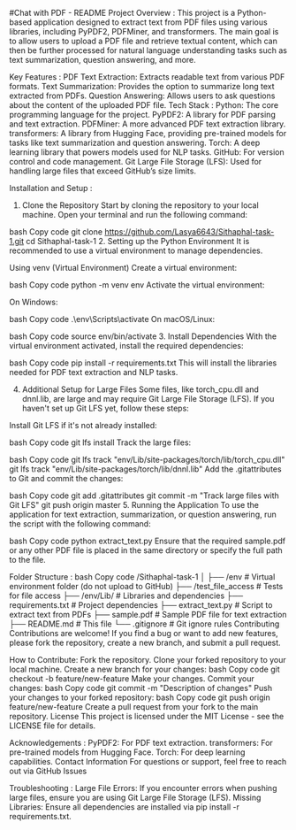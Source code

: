 #Chat with PDF - README
Project Overview :
This project is a Python-based application designed to extract text from PDF files using various libraries, including PyPDF2, PDFMiner, and transformers. The main goal is to allow users to upload a PDF file and retrieve textual content, which can then be further processed for natural language understanding tasks such as text summarization, question answering, and more.

Key Features :
PDF Text Extraction: Extracts readable text from various PDF formats.
Text Summarization: Provides the option to summarize long text extracted from PDFs.
Question Answering: Allows users to ask questions about the content of the uploaded PDF file.
Tech Stack :
Python: The core programming language for the project.
PyPDF2: A library for PDF parsing and text extraction.
PDFMiner: A more advanced PDF text extraction library.
transformers: A library from Hugging Face, providing pre-trained models for tasks like text summarization and question answering.
Torch: A deep learning library that powers models used for NLP tasks.
GitHub: For version control and code management.
Git Large File Storage (LFS): Used for handling large files that exceed GitHub’s size limits.

Installation and Setup :
1. Clone the Repository
Start by cloning the repository to your local machine. Open your terminal and run the following command:

bash
Copy code
git clone https://github.com/Lasya6643/Sithaphal-task-1.git
cd Sithaphal-task-1
2. Setting up the Python Environment
It is recommended to use a virtual environment to manage dependencies.

Using venv (Virtual Environment)
Create a virtual environment:

bash
Copy code
python -m venv env
Activate the virtual environment:

On Windows:

bash
Copy code
.\env\Scripts\activate
On macOS/Linux:

bash
Copy code
source env/bin/activate
3. Install Dependencies
With the virtual environment activated, install the required dependencies:

bash
Copy code
pip install -r requirements.txt
This will install the libraries needed for PDF text extraction and NLP tasks.

4. Additional Setup for Large Files
Some files, like torch_cpu.dll and dnnl.lib, are large and may require Git Large File Storage (LFS). If you haven't set up Git LFS yet, follow these steps:

Install Git LFS if it's not already installed:

bash
Copy code
git lfs install
Track the large files:

bash
Copy code
git lfs track "env/Lib/site-packages/torch/lib/torch_cpu.dll"
git lfs track "env/Lib/site-packages/torch/lib/dnnl.lib"
Add the .gitattributes to Git and commit the changes:

bash
Copy code
git add .gitattributes
git commit -m "Track large files with Git LFS"
git push origin master
5. Running the Application
To use the application for text extraction, summarization, or question answering, run the script with the following command:

bash
Copy code
python extract_text.py
Ensure that the required sample.pdf or any other PDF file is placed in the same directory or specify the full path to the file.

Folder Structure :
bash
Copy code
/Sithaphal-task-1
│
├── /env                # Virtual environment folder (do not upload to GitHub)
├── /test_file_access   # Tests for file access
├── /env/Lib/           # Libraries and dependencies
├── requirements.txt    # Project dependencies
├── extract_text.py     # Script to extract text from PDFs
├── sample.pdf          # Sample PDF file for text extraction
├── README.md           # This file
└── .gitignore          # Git ignore rules
Contributing
Contributions are welcome! If you find a bug or want to add new features, please fork the repository, create a new branch, and submit a pull request.

How to Contribute:
Fork the repository.
Clone your forked repository to your local machine.
Create a new branch for your changes:
bash
Copy code
git checkout -b feature/new-feature
Make your changes.
Commit your changes:
bash
Copy code
git commit -m "Description of changes"
Push your changes to your forked repository:
bash
Copy code
git push origin feature/new-feature
Create a pull request from your fork to the main repository.
License
This project is licensed under the MIT License - see the LICENSE file for details.

Acknowledgements :
PyPDF2: For PDF text extraction.
transformers: For pre-trained models from Hugging Face.
Torch: For deep learning capabilities.
Contact Information
For questions or support, feel free to reach out via GitHub Issues

Troubleshooting :
Large File Errors: If you encounter errors when pushing large files, ensure you are using Git Large File Storage (LFS).
Missing Libraries: Ensure all dependencies are installed via pip install -r requirements.txt.
